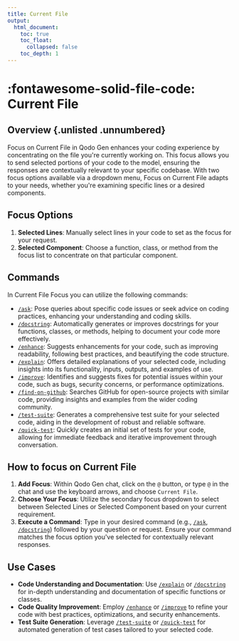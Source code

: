 ```yaml
---
title: Current File
output:
  html_document:
    toc: true
    toc_float:
      collapsed: false
    toc_depth: 1
---
```

<style>
.md-sidebar--secondary .md-nav__list .md-nav__list {display: none}
</style>

# :fontawesome-solid-file-code: Current File

## Overview {.unlisted .unnumbered}

Focus on Current File in Qodo Gen enhances your coding experience by concentrating on the file you're currently working on. This focus allows you to send selected portions of your code to the model, ensuring the responses are contextually relevant to your specific codebase. With two focus options available via a dropdown menu, Focus on Current File adapts to your needs, whether you're examining specific lines or a desired components.

## Focus Options

1. **Selected Lines**: Manually select lines in your code to set as the focus for your request.
2. **Selected Component**: Choose a function, class, or method from the focus list to concentrate on that particular component.

## Commands

In Current File Focus you can utilize the following commands:

- [`/ask`](../commands/ask.md): Pose queries about specific code issues or seek advice on coding practices, enhancing your understanding and coding skills.
- [`/docstring`](../commands/docstring.md): Automatically generates or improves docstrings for your functions, classes, or methods, helping to document your code more effectively.
- [`/enhance`](../commands/enhance.md): Suggests enhancements for your code, such as improving readability, following best practices, and beautifying the code structure.
- [`/explain`](../commands/explain.md): Offers detailed explanations of your selected code, including insights into its functionality, inputs, outputs, and examples of use.
- [`/improve`](../commands/improve.md): Identifies and suggests fixes for potential issues within your code, such as bugs, security concerns, or performance optimizations.
- [`/find-on-github`](../commands/find-on-github.md): Searches GitHub for open-source projects with similar code, providing insights and examples from the wider coding community.
- [`/test-suite`](../commands/test-suite.md): Generates a comprehensive test suite for your selected code, aiding in the development of robust and reliable software.
- [`/quick-test`](../commands/quick-test.md): Quickly creates an initial set of tests for your code, allowing for immediate feedback and iterative improvement through conversation.

## How to focus on Current File

1. **Add Focus**: Within Qodo Gen chat, click on the `@` button, or type `@` in the chat and use the keyboard arrows, and choose `Current File`.
2. **Choose Your Focus**: Utilize the secondary focus dropdown to select between Selected Lines or Selected Component based on your current requirement.
3. **Execute a Command**: Type in your desired command (e.g., [`/ask`](../commands/ask.md), [`/docstring`](../commands/docstring.md)) followed by your question or request. Ensure your command matches the focus option you've selected for contextually relevant responses.

## Use Cases

- **Code Understanding and Documentation**: Use [`/explain`](../commands/explain.md) or [`/docstring`](../commands/docstring.md) for in-depth understanding and documentation of specific functions or classes.
- **Code Quality Improvement**: Employ [`/enhance`](../commands/enhance.md) or [`/improve`](../commands/improve.md) to refine your code with best practices, optimizations, and security enhancements.
- **Test Suite Generation**: Leverage [`/test-suite`](../commands/test-suite.md) or [`/quick-test`](../commands/quick-test.md) for automated generation of test cases tailored to your selected code.
